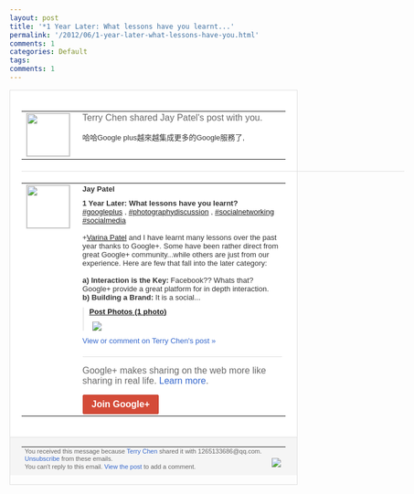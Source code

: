 ```yaml
---
layout: post
title: '*1 Year Later: What lessons have you learnt...'
permalink: '/2012/06/1-year-later-what-lessons-have-you.html'
comments: 1
categories: Default
tags: 
comments: 1
---
```

<div style="border:solid 1px #dfdfdf;color:#686868;font:13px Arial"><div style="background-color:#fff;padding:20px;"><table cellpadding="0" cellspacing="0"><tr><td style="padding-right:15px;vertical-align:top"><a href="https://plus.google.com/_/notifications/emlink?emrecipient=109554455967099403328&amp;emid=CKCK8eW497ACFQkJ3AodsCoAAA&amp;path=%2F108643996575278738906&amp;dt=1341110194295&amp;uob=8"><img height="75" src="https://lh3.googleusercontent.com/-KKRGTyJ5Bl0/AAAAAAAAAAI/AAAAAAAAEEY/jllxqER5dCk/s75-c-k-a/photo.jpg" style="border:solid 1px #cccccc;" width="75"/></a></td><td style="width:578px;color:#333;font:13px Arial;vertical-align:top;"><div style="color:#686868;font:16px Arial;;padding-bottom:15px">Terry Chen shared Jay Patel's post with you.</div><div style="padding-bottom:10px">哈哈Google plus越來越集成更多的Google服務<wbr/>了,</div></td></tr></table><div style="margin:20px 0;border-bottom:solid 1px #dfdfdf;width:670px;"></div><table cellpadding="0" cellspacing="0"><tr><td style="padding-right:15px;vertical-align:top"><a href="https://plus.google.com/_/notifications/emlink?emrecipient=109554455967099403328&amp;emid=CKCK8eW497ACFQkJ3AodsCoAAA&amp;path=%2F101145980349117737014&amp;dt=1341110194295&amp;uob=8"><img height="75" src="https://lh6.googleusercontent.com/-IdrHKCkjAp4/AAAAAAAAAAI/AAAAAAABoBM/VECm5ZoypaQ/s75-c-k-a/photo.jpg" style="border:solid 1px #cccccc;" width="75"/></a></td><td style="width:578px;color:#333;font:13px Arial;vertical-align:top;"><div style="font-weight:bold;padding-bottom:10px">Jay Patel</div><div style="padding-bottom:10px"><b>1 Year Later: What lessons have you learnt?</b><br/> <a class="ot-hashtag" href="https://plus.google.com/s/%23googleplus">#googleplus</a>  ,  <a class="ot-hashtag" href="https://plus.google.com/s/%23photographydiscussion">#photographydiscussi<wbr/>on</a>  ,  <a class="ot-hashtag" href="https://plus.google.com/s/%23socialnetworking">#socialnetworking</a>  &nbsp;  <a class="ot-hashtag" href="https://plus.google.com/s/%23socialmedia">#socialmedia</a>  &nbsp;<br/><br/><span class="proflinkWrapper"><span class="proflinkPrefix">+</span><a class="proflink" href="https://plus.google.com/115105647022907007398" oid="115105647022907007398">Varina Patel</a></span>&nbsp;and I have learnt many lessons over the past year thanks to Google+. Some have been rather direct from great Google+ community...while others are just from our experience. Here are few that fall into the later category:<br/><br/><b>a) Interaction is the Key:</b> Facebook?? Whats that? Google+ provide a great platform for&nbsp;in depth&nbsp;interaction. &nbsp;<br/><b>b) Building a Brand:</b> It is a social...</div><div style="margin-bottom:10px;padding-left:10px; border-left:2px solid #EAEAEA"><span style="margin-right:5px"><a href="https://plus.google.com/photos/101145980349117737014/albums/5634382387321599297" style="zSoyz"><span style="font-weight:bold">Post Photos (1 photo)</span></a><div style="padding-bottom:10px"></div></span><span style="margin-right:5px"><a href="https://plus.google.com/_/notifications/emlink?emrecipient=109554455967099403328&amp;emid=CKCK8eW497ACFQkJ3AodsCoAAA&amp;path=%2F108643996575278738906%2Fposts%2F2Ypicoej3fY%3Fgpinv%3DAMIXal8QckSuoebHpEipi8Ybj6t92BTs7dnM7z_rQnNSCl_s3yuZlEjtOJvigO6lHDAxcSLjcxpZiVRwjtVXwI6fTxiweHidAB5ytmIAPd8wKxqelGgw4Uc&amp;dt=1341110194295&amp;uob=8" style="zSoyz;"><img border="0" src="https://lh6.googleusercontent.com/-n-iPeockS9I/T--vK3BLtvI/AAAAAAACCdw/E9xEpsFI9LM/w160/google-plus-search-plus-your-world.jpg" style="max-height:200px;max-width:275px"/></a></span></div><a href="https://plus.google.com/_/notifications/emlink?emrecipient=109554455967099403328&amp;emid=CKCK8eW497ACFQkJ3AodsCoAAA&amp;path=%2F108643996575278738906%2Fposts%2F2Ypicoej3fY%3Fgpinv%3DAMIXal8QckSuoebHpEipi8Ybj6t92BTs7dnM7z_rQnNSCl_s3yuZlEjtOJvigO6lHDAxcSLjcxpZiVRwjtVXwI6fTxiweHidAB5ytmIAPd8wKxqelGgw4Uc&amp;dt=1341110194295&amp;uob=8" style="color:#3366CC;text-decoration:none;">View or comment on Terry Chen's post »</a><div style="margin-top:20px;border-top:solid 1px #dfdfdf"><div style="padding:15px 0;color:#686868;font:16px Arial;">Google+ makes sharing on the web more like sharing in real life. <a href="http://www.google.com/+/learnmore/" style="color:#3366CC;text-decoration:none;">Learn more</a>.</div><a href="https://plus.google.com/_/notifications/emlink?emrecipient=109554455967099403328&amp;emid=CKCK8eW497ACFQkJ3AodsCoAAA&amp;path=%2F%3Fgpinv%3DAMIXal8QckSuoebHpEipi8Ybj6t92BTs7dnM7z_rQnNSCl_s3yuZlEjtOJvigO6lHDAxcSLjcxpZiVRwjtVXwI6fTxiweHidAB5ytmIAPd8wKxqelGgw4Uc&amp;dt=1341110194295&amp;uob=8" style="display:inline-block;padding:7px 15px;background-color:#d44b38; color:#fff;font-size:16px; font-weight:bold;border-radius:2px;-webkit-border-radius:2px; -moz-border-radius:2px;border:solid 1px #c43b28; white-space:nowrap;text-decoration:none">Join Google+</a></div></td></tr></table></div><div style="border-top:solid 1px #dfdfdf;padding:0 20px; background-color:#f5f5f5"><table cellpadding="0" cellspacing="0" style="height:50px"><tbody><tr><td style="vertical-align:middle;width:100%; color:#636363;font:11px Arial; line-height:120%">You received this message because <a href="https://plus.google.com/_/notifications/emlink?emrecipient=109554455967099403328&amp;emid=CKCK8eW497ACFQkJ3AodsCoAAA&amp;path=%2F108643996575278738906%3Fgpinv%3DAMIXal8QckSuoebHpEipi8Ybj6t92BTs7dnM7z_rQnNSCl_s3yuZlEjtOJvigO6lHDAxcSLjcxpZiVRwjtVXwI6fTxiweHidAB5ytmIAPd8wKxqelGgw4Uc&amp;dt=1341110194295&amp;uob=8" style="color:#3366CC;text-decoration:none;">Terry Chen</a> shared it with 1265133686@qq.com. <a href="https://plus.google.com/_/notifications/emlink?emrecipient=109554455967099403328&amp;emid=CKCK8eW497ACFQkJ3AodsCoAAA&amp;path=%2F_%2Fnonplus%2Femailsettings%3Fgpinv%3DAMIXal8QckSuoebHpEipi8Ybj6t92BTs7dnM7z_rQnNSCl_s3yuZlEjtOJvigO6lHDAxcSLjcxpZiVRwjtVXwI6fTxiweHidAB5ytmIAPd8wKxqelGgw4Uc%26est%3DADH5u8Xx3P4qav5CEWmbbeeRAJK2hccRKlDW9KOy3uPeOPaqHHxvFjv-WHYY9rdKZdxH4fF9-XlWUR2K8Cb-hpsg9w3TuNjFi88fRtRyhdXVyRf8G3H_IJ7ox_vDsuOIKbei_xnIKpPX&amp;dt=1341110194295&amp;uob=8" style="color:#3366CC;text-decoration:none;">Unsubscribe</a> from these emails.<br>You can't reply to this email. <a href="https://plus.google.com/_/notifications/emlink?emrecipient=109554455967099403328&amp;emid=CKCK8eW497ACFQkJ3AodsCoAAA&amp;path=%2F108643996575278738906%2Fposts%2F2Ypicoej3fY%3Fgpinv%3DAMIXal8QckSuoebHpEipi8Ybj6t92BTs7dnM7z_rQnNSCl_s3yuZlEjtOJvigO6lHDAxcSLjcxpZiVRwjtVXwI6fTxiweHidAB5ytmIAPd8wKxqelGgw4Uc&amp;dt=1341110194295&amp;uob=8" style="color:#3366CC;text-decoration:none;">View the post</a> to add a comment.<br/></br></td><td><img src="https://ssl.gstatic.com/s2/oz/images/notifications/logo/google-plus-6617a72bb36cc548861652780c9e6ff1.png"/></td></tr></tbody></table></div></div>